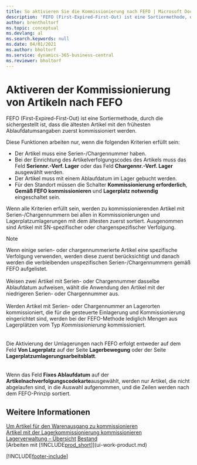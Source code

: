```yaml
---
title: So aktivieren Sie die Kommissionierung nach FEFO | Microsoft Docs
description: 'FEFO (First-Expired-First-Out) ist eine Sortiermethode, durch die sichergestellt ist, dass die ältesten Artikel mit den frühesten Ablaufdatumsangaben zuerst kommissioniert werden.'
author: brentholtorf
ms.topic: conceptual
ms.devlang: al
ms.search.keywords: null
ms.date: 04/01/2021
ms.author: bholtorf
ms.service: dynamics-365-business-central
ms.reviewer: bholtorf
---
```

# Aktiveren der Kommissionierung von Artikeln nach FEFO
FEFO (First-Expired-First-Out) ist eine Sortiermethode, durch die sichergestellt ist, dass die ältesten Artikel mit den frühesten Ablaufdatumsangaben zuerst kommissioniert werden.  

 Diese Funktionen arbeiten nur, wenn die folgenden Kriterien erfüllt sein:  

-   Der Artikel muss eine Serien-/Chargennummer haben.  
-   Bei der Einrichtung des Artikelverfolgungscodes des Artikels muss das Feld **Seriennr.-Verf. Lager** oder das Feld **Chargennr.-Verf. Lager** ausgewählt werden.  
-   Der Artikel muss mit einem Ablaufdatum im Lager gebucht werden.  
-   Für den Standort müssen die Schalter **Kommissionierung erforderlich**, **Gemäß FEFO kommissionieren** und **Lagerplatz notwendig** eingeschaltet sein.  

 Wenn alle Kriterien erfüllt sein, werden zu kommissionierenden Artikel mit Serien-/Chargennummern bei allen in Kommissionierungen und Lagerplatzumlagerungen mit dem ältesten zuerst sortiert. Ausgenommen sind Artikel mit SN-spezifischer oder chargenspezifischer Verfolgung.  

> [!NOTE]  
> Wenn einige serien- oder chargennummerierte Artikel eine spezifische Verfolgung verwenden, werden diese zuerst berücksichtigt und danach werden die verbleibenden unspezifischen Serien-/Chargennummern gemäß FEFO aufgelistet.
<br /><br />
Weisen zwei Artikel mit Serien- oder Chargennummer dasselbe Ablaufdatum aufweisen, wählt die Anwendung den Artikel mit der niedrigeren Serien- oder Chargennummer aus.
<br /><br />
Werden Artikel mit Serien- oder Chargennummer an Lagerorten kommissioniert, die für die gesteuerte Einlagerung und Kommissionierung eingerichtet sind, werden bei der FEFO-Methode lediglich Mengen aus Lagerplätzen vom Typ *Kommissionierung* kommissioniert.  
<br /><br />
Die Aktivierung der Umlagerungen nach FEFO erfolgt entweder auf dem Feld **Von Lagerplatz** auf der Seite **Lagerbewegung** oder der Seite **Lagerplatzumlagerungsarbeitsblatt**.  
<br /><br />
Wenn das Feld **Fixes Ablaufdatum** auf der **Artikelnachverfolgungscodekarte**ausgewählt, werden nur Artikel, die nicht abgelaufen sind, in die Auswahl aufgenommen, und die Zeilen werden nach dem FEFO-Prinzip sortiert.

## Weitere Informationen  
[Um Artikel für den Warenausgang zu kommissionieren](warehouse-how-to-pick-items-for-warehouse-shipment.md)   
[Artikel mit der Lagerkommissionierung kommissionieren](warehouse-how-to-pick-items-with-inventory-picks.md)   
[Lagerverwaltung – Übersicht](design-details-warehouse-management.md)
[Bestand](inventory-manage-inventory.md)  
[Arbeiten mit [!INCLUDE[prod_short](includes/prod_short.md)]](ui-work-product.md)


[!INCLUDE[footer-include](includes/footer-banner.md)]